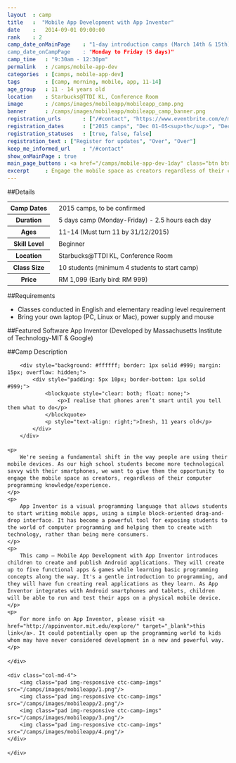 ```yaml
---
layout 	: camp
title 	:  "Mobile App Development with App Inventor"
date 	:   2014-09-01 09:00:00
rank    : 2
camp_date_onMainPage 	: "1-day introduction camps (March 14th & 15th)
camp_date_onCampPage 	: "Monday to Friday (5 days)"
camp_time	: "9:30am - 12:30pm"
permalink   : /camps/mobile-app-dev
categories  : [camps, mobile-app-dev]
tags	    : [camp, morning, mobile, app, 11-14]
age_group 	: 11 - 14 years old
location	: Starbucks@TTDI KL, Conference Room
image		: /camps/images/mobileapp/mobileapp_camp.png
banner		: /camps/images/mobileapp/mobileapp_camp_banner.png
registration_urls		: ["/#contact", "https://www.eventbrite.com/e/mobile-app-development-with-appinventor-2014-year-end-tickets-13958597541", "https://www.eventbrite.com/e/mobile-app-development-with-appinventor-2014-year-end-tickets-13958599547"]
registration_dates		: ["2015 camps", "Dec 01-05<sup>th</sup>", "Dec 15-19<sup>th</sup>"]
registration_statuses	: [true, false, false]
registration_text : ["Register for updates", "Over", "Over"]
keep_me_informed_url	: "/#contact"
show_onMainPage : true
main_page_buttons : <a href="/camps/mobile-app-dev-1day" class="btn btn-lg pad-c btn-green">1-day<br/>Experience</a><a href="/camps/mobile-app-dev" class="btn btn-lg pad-c btn-primary-pale">5-day Camp</a>
excerpt		: Engage the mobile space as creators regardless of their computer programming knowledge
---
```


##Details
<table style="white-space: nowrap">
    <col width="13%">
    <col width="3%">
    <col width="84%">
    <tr>
		<th>Camp Dates</th>
        <td/>
		<td style='padding:5px 10px 5px 5px'>2015 camps, to be confirmed</td>
	</tr>
    <tr>
		<th>Duration</th>
        <td/>
		<td style='padding:5px 10px 5px 5px'>5 days camp (Monday-Friday) - 2.5 hours each day</td>
	</tr>
	<tr>
		<th>Ages</th>
        <td/>
		<td style='padding:5px 10px 5px 5px'>11-14 (Must turn 11 by 31/12/2015)</td>
	</tr>	
	<tr>
		<th>Skill Level</th>
        <td/>
		<td style='padding:5px 10px 5px 5px'>Beginner</td>
	</tr>
    <tr>
		<th>Location</th>
        <td/>
		<td style='padding:5px 10px 5px 5px'>Starbucks@TTDI KL, Conference Room</td>
	</tr>
	<tr>
		<th>Class Size</th>
        <td/>
		<td style='padding:5px 10px 5px 5px'> 10 students (minimum 4 students to start camp)</td>
	</tr>
    <tr>
		<th>Price</th>
        <td/>
		<td style='padding:5px 10px 5px 5px'>RM 1,099 (Early bird: RM 999)</td>
	</tr>
</table>

##Requirements
* Classes conducted in English and elementary reading level requirement
* Bring your own laptop (PC, Linux or Mac), power supply and mouse

##Featured Software
App Inventor (Developed by Massachusetts Institute of Technology-MIT & Google)

##Camp Description
<div class="row">

<div class="col-md-8">

        <div style="background: #ffffff; border: 1px solid #999; margin: 15px; overflow: hidden;">
            <div style="padding: 5px 10px; border-bottom: 1px solid #999;">
                <blockquote style="clear: both; float: none;">
                    <p>I realise that phones aren’t smart until you tell them what to do</p>
                </blockquote>
                <p style="text-align: right;">Inesh, 11 years old</p>
            </div>
        </div>  

    <p>
        We're seeing a fundamental shift in the way people are using their mobile devices. As our high school students become more technological savvy with their smartphones, we want to give them the opportunity to engage the mobile space as creators, regardless of their computer programming knowledge/experience.
    </p>
    <p>
        App Inventor is a visual programming language that allows students to start writing mobile apps, using a simple block-oriented drag-and-drop interface. It has become a powerful tool for exposing students to the world of computer programming and helping them to create with technology, rather than being mere consumers.
    </p>
    <p>
        This camp – Mobile App Development with App Inventor introduces children to create and publish Android applications. They will create up to five functional apps & games while learning basic programming concepts along the way. It's a gentle introduction to programming, and they will have fun creating real applications as they learn. As App Inventor integrates with Android smartphones and tablets, children will be able to run and test their apps on a physical mobile device.
    </p>
    <p>
        For more info on App Inventor, please visit <a href="http://appinventor.mit.edu/explore/" target="_blank">this link</a>. It could potentially open up the programming world to kids whom may have never considered development in a new and powerful way.
    </p>

    </div>

    <div class="col-md-4">
        <img class="pad img-responsive ctc-camp-imgs" src="/camps/images/mobileapp/1.png"/>
        <img class="pad img-responsive ctc-camp-imgs" src="/camps/images/mobileapp/2.png"/>
        <img class="pad img-responsive ctc-camp-imgs" src="/camps/images/mobileapp/3.png"/>
        <img class="pad img-responsive ctc-camp-imgs" src="/camps/images/mobileapp/4.png"/>
    </div>

    </div>
